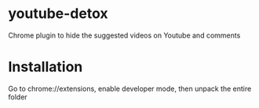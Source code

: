 # youtube-detox
Chrome plugin to hide the suggested videos on Youtube and comments

# Installation
Go to chrome://extensions, enable developer mode, then unpack the entire folder
